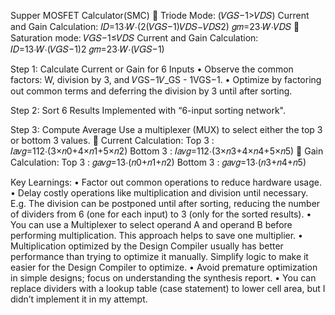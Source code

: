 Supper MOSFET Calculator(SMC)
	Triode Mode: (𝑉𝐺𝑆−1>𝑉𝐷𝑆)
Current and Gain Calculation: 
𝐼𝐷=13⋅𝑊⋅(2(𝑉𝐺𝑆−1)𝑉𝐷𝑆−𝑉𝐷𝑆2)
𝑔𝑚=23⋅𝑊⋅𝑉𝐷𝑆
	Saturation mode: 𝑉𝐺𝑆−1≤𝑉𝐷𝑆
Current and Gain Calculation:
𝐼𝐷=13⋅𝑊⋅(𝑉𝐺𝑆−1)2
𝑔𝑚=23⋅𝑊⋅(𝑉𝐺𝑆−1) 

Step 1: Calculate Current or Gain for 6 Inputs
•  Observe the common factors: W, division by 3, and 𝑉GS−1𝑉_GS - 1VGS−1.
•  Optimize by factoring out common terms and deferring the division by 3 until after sorting.

Step 2: Sort 6 Results
Implemented with “6-input sorting network". 

Step 3: Compute Average
Use a multiplexer (MUX) to select either the top 3 or bottom 3 values.
	Current Calculation:
Top 3 : 𝐼𝑎𝑣𝑔=112⋅(3×𝑛0+4×𝑛1+5×𝑛2)
Bottom 3 : 𝐼𝑎𝑣𝑔=112⋅(3×𝑛3+4×𝑛4+5×𝑛5)
	Gain Calculation:
Top 3 : 𝑔𝑎𝑣𝑔=13⋅(𝑛0+𝑛1+𝑛2)
Bottom 3 : 𝑔𝑎𝑣𝑔=13⋅(𝑛3+𝑛4+𝑛5)

Key Learnings:
•	Factor out common operations to reduce hardware usage.
•	Delay costly operations like multiplication and division until necessary. E.g. The division can be postponed until after sorting, reducing the number of dividers from 6 (one for each input) to 3 (only for the sorted results).
•	You can use a Multiplexer to select operand A and operand B before performing multiplication. This approach helps to save one multiplier.
•	Multiplication optimized by the Design Compiler usually has better performance than trying to optimize it manually. Simplify logic to make it easier for the Design Compiler to optimize.
•	Avoid premature optimization in simple designs; focus on understanding the synthesis report.
•	You can replace dividers with a lookup table (case statement) to lower cell area, but I didn’t implement it in my attempt.
